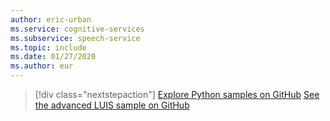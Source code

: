 ```yaml
---
author: eric-urban
ms.service: cognitive-services
ms.subservice: speech-service
ms.topic: include
ms.date: 01/27/2020
ms.author: eur
---
```


> [!div class="nextstepaction"]
> [Explore Python samples on GitHub](https://aka.ms/speech/github-python)
> [See the advanced LUIS sample on GitHub](https://github.com/Azure/pizza_luis_bot)
